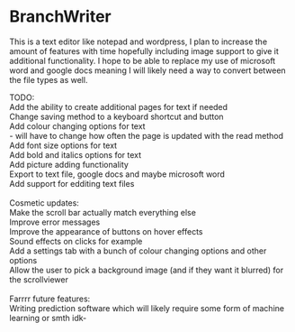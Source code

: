 # BranchWriter
This is a text editor like notepad and wordpress, I plan to increase the amount of features with time hopefully including image support to give it additional functionality. I hope to be able to replace my use of microsoft word and google docs meaning I will likely need a way to convert between the file types as well.

TODO:<br>
    Add the ability to create additional pages for text if needed<br>
    Change saving method to a keyboard shortcut and button<br>
    Add colour changing options for text<br>
      - will have to change how often the page is updated with the read method<br>
    Add font size options for text<br>
    Add bold and italics options for text<br>
    Add picture adding functionality<br>
    Export to text file, google docs and maybe microsoft word<br>
    Add support for edditing text files<br>
    <br>
  Cosmetic updates:<br>
    Make the scroll bar actually match everything else<br>
    Improve error messages<br>
    Improve the appearance of buttons on hover effects<br>
    Sound effects on clicks for example<br>
    Add a settings tab with a bunch of colour changing options and other options<br>
    Allow the user to pick a background image (and if they want it blurred) for the scrollviewer <br>
    <br>
  Farrrr future features:<br>
      Writing prediction software which will likely require some form of machine learning or smth idk-
